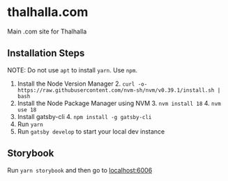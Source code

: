 # thalhalla.com
Main .com site for Thalhalla

## Installation Steps

NOTE:  Do not use `apt` to install `yarn`.  Use `npm`.

1. Install the Node Version Manager
   2. `curl -o- https://raw.githubusercontent.com/nvm-sh/nvm/v0.39.1/install.sh | bash`
2. Install the Node Package Manager using NVM
   3. `nvm install 18`
   4. `nvm use 18`
3. Install gatsby-cli
   4. `npm install -g gatsby-cli`
4. Run `yarn`
5. Run `gatsby develop` to start your local dev instance

## Storybook

Run `yarn storybook` and then go to [localhost:6006](http://localhost:6006/)
